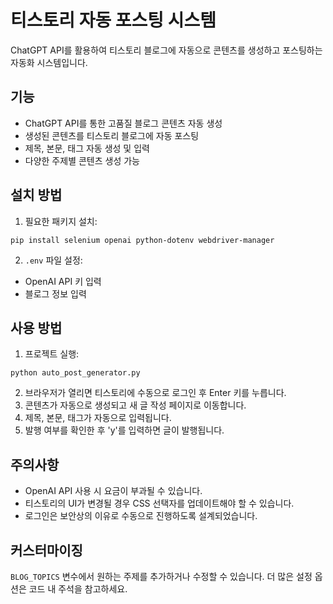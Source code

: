 # 티스토리 자동 포스팅 시스템

ChatGPT API를 활용하여 티스토리 블로그에 자동으로 콘텐츠를 생성하고 포스팅하는 자동화 시스템입니다.

## 기능

- ChatGPT API를 통한 고품질 블로그 콘텐츠 자동 생성
- 생성된 콘텐츠를 티스토리 블로그에 자동 포스팅
- 제목, 본문, 태그 자동 생성 및 입력
- 다양한 주제별 콘텐츠 생성 가능

## 설치 방법

1. 필요한 패키지 설치:
```
pip install selenium openai python-dotenv webdriver-manager
```

2. `.env` 파일 설정:
- OpenAI API 키 입력
- 블로그 정보 입력

## 사용 방법

1. 프로젝트 실행:
```
python auto_post_generator.py
```

2. 브라우저가 열리면 티스토리에 수동으로 로그인 후 Enter 키를 누릅니다.
3. 콘텐츠가 자동으로 생성되고 새 글 작성 페이지로 이동합니다.
4. 제목, 본문, 태그가 자동으로 입력됩니다.
5. 발행 여부를 확인한 후 'y'를 입력하면 글이 발행됩니다.

## 주의사항

- OpenAI API 사용 시 요금이 부과될 수 있습니다.
- 티스토리의 UI가 변경될 경우 CSS 선택자를 업데이트해야 할 수 있습니다.
- 로그인은 보안상의 이유로 수동으로 진행하도록 설계되었습니다.

## 커스터마이징

`BLOG_TOPICS` 변수에서 원하는 주제를 추가하거나 수정할 수 있습니다.
더 많은 설정 옵션은 코드 내 주석을 참고하세요. 